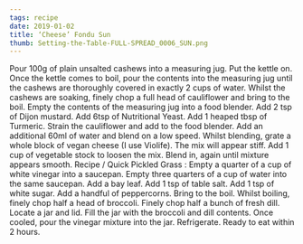 ```yaml
---
tags: recipe
date: 2019-01-02
title: ‘Cheese’ Fondu Sun
thumb: Setting-the-Table-FULL-SPREAD_0006_SUN.png
---
```


Pour 100g of plain unsalted cashews into a measuring jug.
Put the kettle on.
Once the kettle comes to boil, pour the contents into the measuring jug until the cashews are thoroughly covered in
exactly 2 cups of water.
Whilst the cashews are soaking, finely chop a full head of cauliflower and bring to the boil.
Empty the contents of the measuring jug into a food blender.
Add 2 tsp of Dijon mustard.
Add 6tsp of Nutritional Yeast.
Add 1 heaped tbsp of Turmeric.
Strain the cauliflower and add to the food blender.
Add an additional 60ml of water and blend on a low speed.
Whilst blending, grate a whole block of vegan cheese (I use Violife).
The mix will appear stiff.
Add 1 cup of vegetable stock to loosen the mix.
Blend in, again until mixture appears smooth.
Recipe / Quick Pickled Grass :
Empty a quarter of a cup of white vinegar into a saucepan.
Empty three quarters of a cup of water into the same saucepan.
Add a bay leaf.
Add 1 tsp of table salt.
Add 1 tsp of white sugar.
Add a handful of peppercorns.
Bring to the boil.
Whilst boiling, finely chop half a head of broccoli.
Finely chop half a bunch of fresh dill.
Locate a jar and lid.
Fill the jar with the broccoli and dill contents.
Once cooled, pour the vinegar mixture into the jar.
Refrigerate.
Ready to eat within 2 hours.